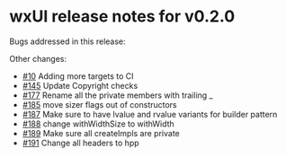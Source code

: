 # wxUI release notes for v0.2.0

Bugs addressed in this release:

Other changes:

* [#10](../../issues/10) Adding more targets to CI
* [#145](../../issues/145) Update Copyright checks
* [#177](../../issues/177) Rename all the private members with trailing _
* [#185](../../issues/185) move sizer flags out of constructors
* [#187](../../issues/187) Make sure to have lvalue and rvalue variants for builder pattern
* [#188](../../issues/188) change withWidthSize to withWidth
* [#189](../../issues/189) Make sure all createImpls are private
* [#191](../../issues/191) Change all headers to hpp

